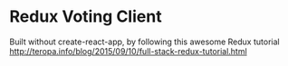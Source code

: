 # Redux Voting Client

Built without create-react-app, by following this awesome Redux tutorial http://teropa.info/blog/2015/09/10/full-stack-redux-tutorial.html
